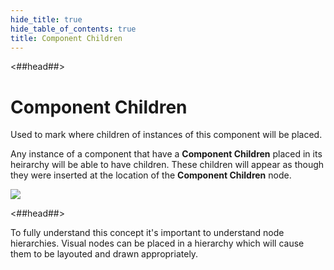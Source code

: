 ```yaml
---
hide_title: true
hide_table_of_contents: true
title: Component Children
---
```


<##head##>

# Component Children

Used to mark where children of instances of this component will be placed.

Any instance of a component that have a **Component Children** placed in its heirarchy will be
able to have children. These children will appear as though they were inserted at the location of
the **Component Children** node.

<div className="ndl-image-with-background">

![](/nodes/component-utilities/component-children/component-children.png)

</div>

<##head##>

To fully understand this concept it's important to understand node hierarchies.
Visual nodes can be placed in a hierarchy which will cause them to be layouted and drawn appropriately.

